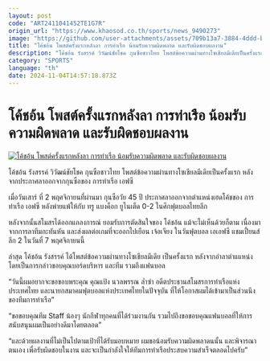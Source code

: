 ```yaml
---
layout: post
code: "ART2411041452TE1G7R"
origin_url: "https://www.khaosod.co.th/sports/news_9490273"
image: "https://github.com/user-attachments/assets/709b13a7-3884-4ddd-bcf8-574e0f3d2f9e"
title: "โค้ชอ้น โพสต์ครั้งแรกหลังลา การท่าเรือ น้อมรับความผิดพลาด และรับผิดชอบผลงาน"
description: "โค้ชอ้น รังสรรค์ วิวัฒน์ชัยโชค กุนซือชาวไทย โพสต์ข้อความผ่านทางโซเชียลมีเดียเป็นครั้งแรก หลังจากประกาศลาออกจากกุนซือของ การท่าเรือ เอฟซี"
category: "SPORTS"
language: "th"
date: 2024-11-04T14:57:18.873Z
---
```


# โค้ชอ้น โพสต์ครั้งแรกหลังลา การท่าเรือ น้อมรับความผิดพลาด และรับผิดชอบผลงาน

[![โค้ชอ้น โพสต์ครั้งแรกหลังลา การท่าเรือ น้อมรับความผิดพลาด และรับผิดชอบผลงาน](https://www.khaosod.co.th/wpapp/uploads/2024/11/aon-rangsan.jpg "โค้ชอ้น โพสต์ครั้งแรกหลังลา การท่าเรือ น้อมรับความผิดพลาด และรับผิดชอบผลงาน")](https://www.khaosod.co.th/wpapp/uploads/2024/11/aon-rangsan.jpg)

โค้ชอ้น รังสรรค์ วิวัฒน์ชัยโชค กุนซือชาวไทย โพสต์ข้อความผ่านทางโซเชียลมีเดียเป็นครั้งแรก หลังจากประกาศลาออกจากกุนซือของ การท่าเรือ เอฟซี

เมื่อวันเสาร์ ที่ 2 พฤศจิกายนที่ผ่านมา กุนซือวัย 45 ปี ประกาศลาออกจากตำแหน่งเฮดโค้ชของ การท่าเรือ เอฟซี หลังพ่ายแพ้ให้กับ ทรู แบงค็อก ยูไนเต็ด 0-2 ในศึกฟุตบอลไทยลีก

หลังจากนั้นสโมสรได้ออกแถลงการณ์ ยอมรับการตัดสินใจของ โค้ชอ้น แม้จะไม่เห็นด้วยก็ตาม เนื่องมาจากการลาทีมกะทันหัน และส่งผลต่อเกมที่จะออกไปเยือน เจ้อเจียง ในวันฟุตบอล เอเอฟซี แชมเปี้ยนส์ลีก 2 ในวันที่ 7 พฤศจิกายนนี้

ล่าสุด โค้ชอ้น รังสรรค์ ได้โพสต์ข้อความผ่านทางโซเชียลมีเดีย เป็นครั้งแรก หลังจากอำลาตำแแหน่ง โดยเป็นการกล่าวขอบคุณบอร์ดบริหาร และทีม รวมถึงแฟนบอล

“วันนี้ผมอยากจะขอขอบพระคุณ คุณแป้ง นวลพรรณ ล่ำซำ อดีตประธานสโมสรการท่าเรือแห่งประเทศไทย และนายกสมาคมฟุตบอลแห่งประเทศไทยในปัจจุบัน ที่ให้โอกาสผมได้เข้ามาเป็นส่วนนึงของทีมการท่าเรือ”

“ขอขอบคุณทีม Staff น้องๆ นักกีฬาทุกคนที่ได้ร่วมงานกัน รวมไปถึงขอขอบคุณแฟนบอลที่ให้การสนับสนุนผมเป็นอย่างดีมาโดยตลอด”

“และด้วยผลงานที่ไม่เป็นไปตามเป้าที่ได้รับมอบหมาย ผมขอน้อมรับความผิดพลาดนนั้น และพิจารณาตนเอง เพื่อรับผิดชอบในงาน และจะเป็นกำลังใจให้ทีมการท่าเรือประสบความสำเร็จตลอดไปครับ”



